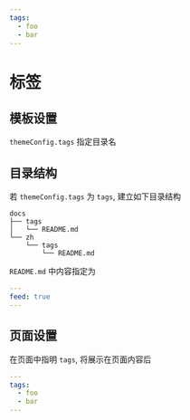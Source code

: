 ```yaml
---
tags:
  - foo
  - bar
---
```


# 标签

## 模板设置
`themeConfig.tags` 指定目录名

## 目录结构
若 `themeConfig.tags` 为 `tags`, 建立如下目录结构
```
docs
├── tags
│   └── README.md
└── zh
    └── tags
        └── README.md
```

<!-- more -->

`README.md` 中内容指定为
```yml
---
feed: true
---
```

## 页面设置
在页面中指明 `tags`, 将展示在页面内容后
```yml
---
tags:
  - foo
  - bar
---
```
